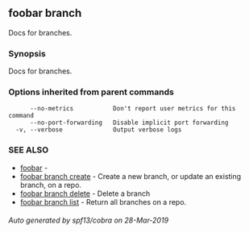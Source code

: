 ## foobar branch

Docs for branches.

### Synopsis


Docs for branches.

### Options inherited from parent commands

```
      --no-metrics           Don't report user metrics for this command
      --no-port-forwarding   Disable implicit port forwarding
  -v, --verbose              Output verbose logs
```

### SEE ALSO
* [foobar](foobar.md)	 - 
* [foobar branch create](foobar_branch_create.md)	 - Create a new branch, or update an existing branch, on a repo.
* [foobar branch delete](foobar_branch_delete.md)	 - Delete a branch
* [foobar branch list](foobar_branch_list.md)	 - Return all branches on a repo.

###### Auto generated by spf13/cobra on 28-Mar-2019
